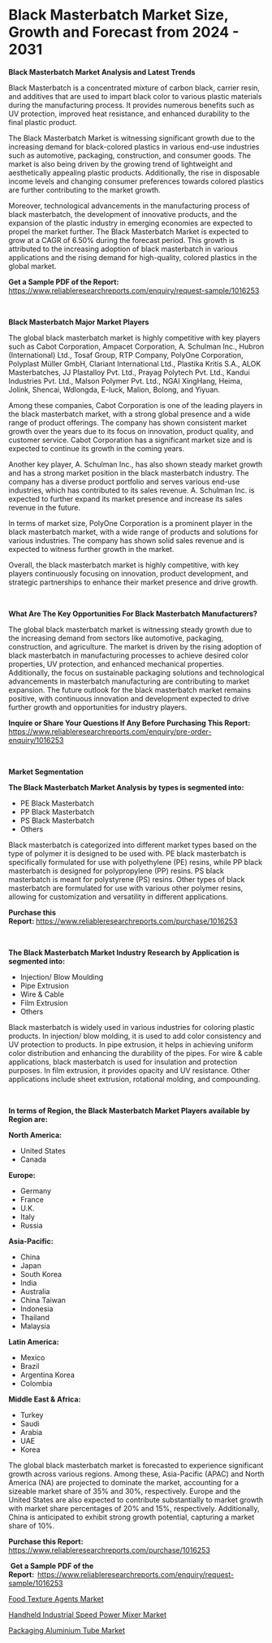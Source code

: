 <p><h1>Black Masterbatch Market Size, Growth and Forecast from 2024 - 2031</h1></p><p><strong>Black Masterbatch Market Analysis and Latest Trends</strong></p>
<p><p>Black Masterbatch is a concentrated mixture of carbon black, carrier resin, and additives that are used to impart black color to various plastic materials during the manufacturing process. It provides numerous benefits such as UV protection, improved heat resistance, and enhanced durability to the final plastic product.</p><p>The Black Masterbatch Market is witnessing significant growth due to the increasing demand for black-colored plastics in various end-use industries such as automotive, packaging, construction, and consumer goods. The market is also being driven by the growing trend of lightweight and aesthetically appealing plastic products. Additionally, the rise in disposable income levels and changing consumer preferences towards colored plastics are further contributing to the market growth.</p><p>Moreover, technological advancements in the manufacturing process of black masterbatch, the development of innovative products, and the expansion of the plastic industry in emerging economies are expected to propel the market further. The Black Masterbatch Market is expected to grow at a CAGR of 6.50% during the forecast period. This growth is attributed to the increasing adoption of black masterbatch in various applications and the rising demand for high-quality, colored plastics in the global market.</p></p>
<p><strong>Get a Sample PDF of the Report:&nbsp;</strong> <a href="https://www.reliableresearchreports.com/enquiry/request-sample/1016253">https://www.reliableresearchreports.com/enquiry/request-sample/1016253</a></p>
<p>&nbsp;</p>
<p><strong>Black Masterbatch Major Market Players</strong></p>
<p><p>The global black masterbatch market is highly competitive with key players such as Cabot Corporation, Ampacet Corporation, A. Schulman Inc., Hubron (International) Ltd., Tosaf Group, RTP Company, PolyOne Corporation, Polyplast Müller GmbH, Clariant International Ltd., Plastika Kritis S.A., ALOK Masterbatches, JJ Plastalloy Pvt. Ltd., Prayag Polytech Pvt. Ltd., Kandui Industries Pvt. Ltd., Malson Polymer Pvt. Ltd., NGAI XingHang, Heima, Jolink, Shencai, Wdlongda, E-luck, Malion, Bolong, and Yiyuan.</p><p>Among these companies, Cabot Corporation is one of the leading players in the black masterbatch market, with a strong global presence and a wide range of product offerings. The company has shown consistent market growth over the years due to its focus on innovation, product quality, and customer service. Cabot Corporation has a significant market size and is expected to continue its growth in the coming years.</p><p>Another key player, A. Schulman Inc., has also shown steady market growth and has a strong market position in the black masterbatch industry. The company has a diverse product portfolio and serves various end-use industries, which has contributed to its sales revenue. A. Schulman Inc. is expected to further expand its market presence and increase its sales revenue in the future.</p><p>In terms of market size, PolyOne Corporation is a prominent player in the black masterbatch market, with a wide range of products and solutions for various industries. The company has shown solid sales revenue and is expected to witness further growth in the market.</p><p>Overall, the black masterbatch market is highly competitive, with key players continuously focusing on innovation, product development, and strategic partnerships to enhance their market presence and drive growth.</p></p>
<p>&nbsp;</p>
<p><strong>What Are The Key Opportunities For Black Masterbatch Manufacturers?</strong></p>
<p><p>The global black masterbatch market is witnessing steady growth due to the increasing demand from sectors like automotive, packaging, construction, and agriculture. The market is driven by the rising adoption of black masterbatch in manufacturing processes to achieve desired color properties, UV protection, and enhanced mechanical properties. Additionally, the focus on sustainable packaging solutions and technological advancements in masterbatch manufacturing are contributing to market expansion. The future outlook for the black masterbatch market remains positive, with continuous innovation and development expected to drive further growth and opportunities for industry players.</p></p>
<p><strong>Inquire or Share Your Questions If Any Before Purchasing This Report:</strong> <a href="https://www.reliableresearchreports.com/enquiry/pre-order-enquiry/1016253">https://www.reliableresearchreports.com/enquiry/pre-order-enquiry/1016253</a></p>
<p>&nbsp;</p>
<p><strong>Market Segmentation</strong></p>
<p><strong>The Black Masterbatch Market Analysis by types is segmented into:</strong></p>
<p><ul><li>PE Black Masterbatch</li><li>PP Black Masterbatch</li><li>PS Black Masterbatch</li><li>Others</li></ul></p>
<p><p>Black masterbatch is categorized into different market types based on the type of polymer it is designed to be used with. PE black masterbatch is specifically formulated for use with polyethylene (PE) resins, while PP black masterbatch is designed for polypropylene (PP) resins. PS black masterbatch is meant for polystyrene (PS) resins. Other types of black masterbatch are formulated for use with various other polymer resins, allowing for customization and versatility in different applications.</p></p>
<p><strong>Purchase this Report:&nbsp;</strong><a href="https://www.reliableresearchreports.com/purchase/1016253">https://www.reliableresearchreports.com/purchase/1016253</a></p>
<p>&nbsp;</p>
<p><strong>The Black Masterbatch Market Industry Research by Application is segmented into:</strong></p>
<p><ul><li>Injection/ Blow Moulding</li><li>Pipe Extrusion</li><li>Wire & Cable</li><li>Film Extrusion</li><li>Others</li></ul></p>
<p><p>Black masterbatch is widely used in various industries for coloring plastic products. In injection/ blow molding, it is used to add color consistency and UV protection to products. In pipe extrusion, it helps in achieving uniform color distribution and enhancing the durability of the pipes. For wire & cable applications, black masterbatch is used for insulation and protection purposes. In film extrusion, it provides opacity and UV resistance. Other applications include sheet extrusion, rotational molding, and compounding.</p></p>
<p>&nbsp;</p>
<p><strong>In terms of Region, the Black Masterbatch Market Players available by Region are:</strong></p>
<p>
    <p> <strong> North America: </strong>
        <ul>
            <li>United States</li>
            <li>Canada</li>
        </ul>
        </p> 
    <p> <strong> Europe: </strong>
        <ul>
            <li>Germany</li>
            <li>France</li>
            <li>U.K.</li>
            <li>Italy</li>
            <li>Russia</li>
        </ul>
        </p> 
    <p> <strong> Asia-Pacific: </strong>
        <ul>
            <li>China</li>
            <li>Japan</li>
            <li>South Korea</li>
            <li>India</li>
            <li>Australia</li>
            <li>China Taiwan</li>
            <li>Indonesia</li>
            <li>Thailand</li>
            <li>Malaysia</li>
        </ul>
        </p> 
    <p> <strong> Latin America: </strong>
        <ul>
            <li>Mexico</li>
            <li>Brazil</li>
            <li>Argentina Korea</li>
            <li>Colombia</li>
        </ul>
        </p> 
    <p> <strong> Middle East & Africa: </strong>
        <ul>
            <li>Turkey</li>
            <li>Saudi</li>
            <li>Arabia</li>
            <li>UAE</li>
            <li>Korea</li>
        </ul>
    </p>
    </p>
<p><p>The global black masterbatch market is forecasted to experience significant growth across various regions. Among these, Asia-Pacific (APAC) and North America (NA) are projected to dominate the market, accounting for a sizeable market share of 35% and 30%, respectively. Europe and the United States are also expected to contribute substantially to market growth with market share percentages of 20% and 15%, respectively. Additionally, China is anticipated to exhibit strong growth potential, capturing a market share of 10%.</p></p>
<p><strong>Purchase this Report: </strong><a href="https://www.reliableresearchreports.com/purchase/1016253">https://www.reliableresearchreports.com/purchase/1016253</a></p>
<p>&nbsp;<strong>Get a Sample PDF of the Report:&nbsp;&nbsp;</strong><a href="https://www.reliableresearchreports.com/enquiry/request-sample/1016253">https://www.reliableresearchreports.com/enquiry/request-sample/1016253</a></p>
<p><strong></strong></p>
<p><p><a href="https://view.publitas.com/reportprime-1/food-texture-agents-market-offer-valuable-insights-into-market-size-market-share-market-trends-and-projections-spanning-from-2023-to-2030/">Food Texture Agents Market</a></p><p><a href="https://view.publitas.com/reportprime-1/handheld-industrial-speed-power-mixer-market-size-focuses-on-market-dynamics-in-depth-analysis-and-future-projections-of-its-market-forecasted-for-period-from-2023-to-2030/">Handheld Industrial Speed Power Mixer Market</a></p><p><a href="https://view.publitas.com/reportprime-1/packaging-aluminium-tube-market-size-focuses-on-market-dynamics-in-depth-analysis-and-future-projections-of-its-market-forecasted-for-period-from-2023-to-2030/">Packaging Aluminium Tube Market</a></p></p>